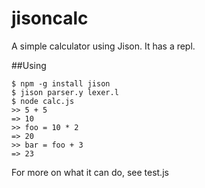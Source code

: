 jisoncalc
=========

A simple calculator using Jison. It has a repl.

##Using

```
$ npm -g install jison
$ jison parser.y lexer.l
$ node calc.js
>> 5 + 5
=> 10
>> foo = 10 * 2
=> 20
>> bar = foo + 3
=> 23
```

For more on what it can do, see test.js
